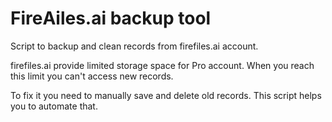 # FireАiles.ai backup tool

Script to backup and clean records from firefiles.ai account.

firefiles.ai provide limited storage space for Pro account. When you reach this limit you can't access new records.

To fix it you need to manually save and delete old records. This script helps you to automate that.
